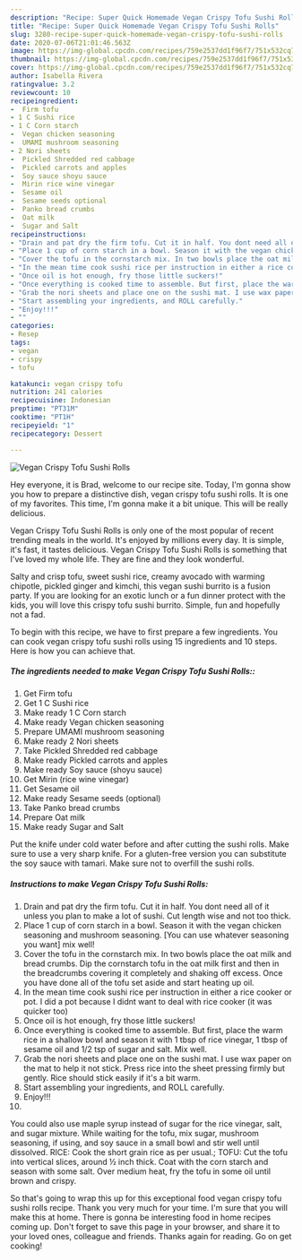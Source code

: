 ```yaml
---
description: "Recipe: Super Quick Homemade Vegan Crispy Tofu Sushi Rolls"
title: "Recipe: Super Quick Homemade Vegan Crispy Tofu Sushi Rolls"
slug: 3280-recipe-super-quick-homemade-vegan-crispy-tofu-sushi-rolls
date: 2020-07-06T21:01:46.563Z
image: https://img-global.cpcdn.com/recipes/759e2537dd1f96f7/751x532cq70/vegan-crispy-tofu-sushi-rolls-recipe-main-photo.jpg
thumbnail: https://img-global.cpcdn.com/recipes/759e2537dd1f96f7/751x532cq70/vegan-crispy-tofu-sushi-rolls-recipe-main-photo.jpg
cover: https://img-global.cpcdn.com/recipes/759e2537dd1f96f7/751x532cq70/vegan-crispy-tofu-sushi-rolls-recipe-main-photo.jpg
author: Isabella Rivera
ratingvalue: 3.2
reviewcount: 10
recipeingredient:
-  Firm tofu
- 1 C Sushi rice
- 1 C Corn starch
-  Vegan chicken seasoning
-  UMAMI mushroom seasoning
- 2 Nori sheets
-  Pickled Shredded red cabbage
-  Pickled carrots and apples
-  Soy sauce shoyu sauce
-  Mirin rice wine vinegar
-  Sesame oil
-  Sesame seeds optional
-  Panko bread crumbs
-  Oat milk
-  Sugar and Salt
recipeinstructions:
- "Drain and pat dry the firm tofu. Cut it in half. You dont need all of it unless you plan to make a lot of sushi. Cut length wise and not too thick."
- "Place 1 cup of corn starch in a bowl. Season it with the vegan chicken seasoning and mushroom seasoning. [You can use whatever seasoning you want] mix well!"
- "Cover the tofu in the cornstarch mix. In two bowls place the oat milk and bread crumbs. Dip the cornstarch tofu in the oat milk first and then in the breadcrumbs covering it completely and shaking off excess. Once you have done all of the tofu set aside and start heating up oil."
- "In the mean time cook sushi rice per instruction in either a rice cooker or pot. I did a pot because I didnt want to deal with rice cooker (it was quicker too)"
- "Once oil is hot enough, fry those little suckers!"
- "Once everything is cooked time to assemble. But first, place the warm rice in a shallow bowl and season it with 1 tbsp of rice vinegar, 1 tbsp of sesame oil and 1/2 tsp of sugar and salt. Mix well."
- "Grab the nori sheets and place one on the sushi mat. I use wax paper on the mat to help it not stick. Press rice into the sheet pressing firmly but gently. Rice should stick easily if it&#39;s a bit warm."
- "Start assembling your ingredients, and ROLL carefully."
- "Enjoy!!!"
- ""
categories:
- Resep
tags:
- vegan
- crispy
- tofu

katakunci: vegan crispy tofu
nutrition: 241 calories
recipecuisine: Indonesian
preptime: "PT31M"
cooktime: "PT1H"
recipeyield: "1"
recipecategory: Dessert

---
```



![Vegan Crispy Tofu Sushi Rolls](https://img-global.cpcdn.com/recipes/759e2537dd1f96f7/751x532cq70/vegan-crispy-tofu-sushi-rolls-recipe-main-photo.jpg)

Hey everyone, it is Brad, welcome to our recipe site. Today, I'm gonna show you how to prepare a distinctive dish, vegan crispy tofu sushi rolls. It is one of my favorites. This time, I'm gonna make it a bit unique. This will be really delicious.

Vegan Crispy Tofu Sushi Rolls is only one of the most popular of recent trending meals in the world. It's enjoyed by millions every day. It is simple, it's fast, it tastes delicious. Vegan Crispy Tofu Sushi Rolls is something that I've loved my whole life. They are fine and they look wonderful.

Salty and crisp tofu, sweet sushi rice, creamy avocado with warming chipotle, pickled ginger and kimchi, this vegan sushi burrito is a fusion party. If you are looking for an exotic lunch or a fun dinner protect with the kids, you will love this crispy tofu sushi burrito. Simple, fun and hopefully not a fad.


To begin with this recipe, we have to first prepare a few ingredients. You can cook vegan crispy tofu sushi rolls using 15 ingredients and 10 steps. Here is how you can achieve that.

##### The ingredients needed to make Vegan Crispy Tofu Sushi Rolls::

1. Get  Firm tofu
1. Get 1 C Sushi rice
1. Make ready 1 C Corn starch
1. Make ready  Vegan chicken seasoning
1. Prepare  UMAMI mushroom seasoning
1. Make ready 2 Nori sheets
1. Take  Pickled Shredded red cabbage
1. Make ready  Pickled carrots and apples
1. Make ready  Soy sauce (shoyu sauce)
1. Get  Mirin (rice wine vinegar)
1. Get  Sesame oil
1. Make ready  Sesame seeds (optional)
1. Take  Panko bread crumbs
1. Prepare  Oat milk
1. Make ready  Sugar and Salt


Put the knife under cold water before and after cutting the sushi rolls. Make sure to use a very sharp knife. For a gluten-free version you can substitute the soy sauce with tamari. Make sure not to overfill the sushi rolls. 

##### Instructions to make Vegan Crispy Tofu Sushi Rolls:

1. Drain and pat dry the firm tofu. Cut it in half. You dont need all of it unless you plan to make a lot of sushi. Cut length wise and not too thick.
1. Place 1 cup of corn starch in a bowl. Season it with the vegan chicken seasoning and mushroom seasoning. [You can use whatever seasoning you want] mix well!
1. Cover the tofu in the cornstarch mix. In two bowls place the oat milk and bread crumbs. Dip the cornstarch tofu in the oat milk first and then in the breadcrumbs covering it completely and shaking off excess. Once you have done all of the tofu set aside and start heating up oil.
1. In the mean time cook sushi rice per instruction in either a rice cooker or pot. I did a pot because I didnt want to deal with rice cooker (it was quicker too)
1. Once oil is hot enough, fry those little suckers!
1. Once everything is cooked time to assemble. But first, place the warm rice in a shallow bowl and season it with 1 tbsp of rice vinegar, 1 tbsp of sesame oil and 1/2 tsp of sugar and salt. Mix well.
1. Grab the nori sheets and place one on the sushi mat. I use wax paper on the mat to help it not stick. Press rice into the sheet pressing firmly but gently. Rice should stick easily if it&#39;s a bit warm.
1. Start assembling your ingredients, and ROLL carefully.
1. Enjoy!!!
1. 


You could also use maple syrup instead of sugar for the rice vinegar, salt, and sugar mixture. While waiting for the tofu, mix sugar, mushroom seasoning, if using, and soy sauce in a small bowl and stir well until dissolved. RICE: Cook the short grain rice as per usual.; TOFU: Cut the tofu into vertical slices, around ½ inch thick. Coat with the corn starch and season with some salt. Over medium heat, fry the tofu in some oil until brown and crispy. 

So that's going to wrap this up for this exceptional food vegan crispy tofu sushi rolls recipe. Thank you very much for your time. I'm sure that you will make this at home. There is gonna be interesting food in home recipes coming up. Don't forget to save this page in your browser, and share it to your loved ones, colleague and friends. Thanks again for reading. Go on get cooking!
